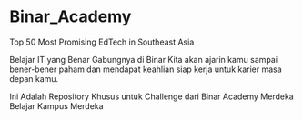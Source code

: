 # Binar_Academy
Top 50 Most Promising EdTech in Southeast Asia

Belajar IT yang Benar
Gabungnya di Binar
Kita akan ajarin kamu sampai bener-bener paham dan mendapat keahlian siap kerja untuk karier masa depan kamu.

Ini Adalah Repository Khusus untuk Challenge dari Binar Academy Merdeka Belajar Kampus Merdeka
